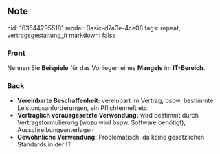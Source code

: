 ## Note
nid: 1635442955181
model: Basic-d7a3e-4ce08
tags: repeat, vertragsgestaltung_it
markdown: false

### Front
Nennen Sie <b>Beispiele</b> für das Vorliegen eines <b>Mangels</b>
im <b>IT-Bereich</b>.

### Back
<ul>
  <li><strong>Vereinbarte Beschaffenheit:</strong> vereinbart im
  Vertrag, bspw. bestimmte Leistungsanforderungen, ein
  Pflichtenheft etc.
  <li><strong>Vertraglich vorausgesetzte Verwendung:</strong> wird
  bestimmt durch Vertragsformulierung (wozu wird bspw. Software
  benötigt), Ausschreibungsunterlagen
  <li><strong>Gewöhnliche Verwendung:</strong> Problematisch, da
  keine gesetzlichen Standards in der IT
</ul>
